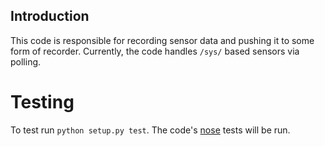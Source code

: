 Introduction
------------

This code is responsible for recording sensor data and pushing it to some form of recorder. Currently, the code handles `/sys/` based sensors via polling.

Testing
=======

To test run `python setup.py test`. The code's [nose](http://readthedocs.org/docs/nose/en/latest/) tests will be run.


